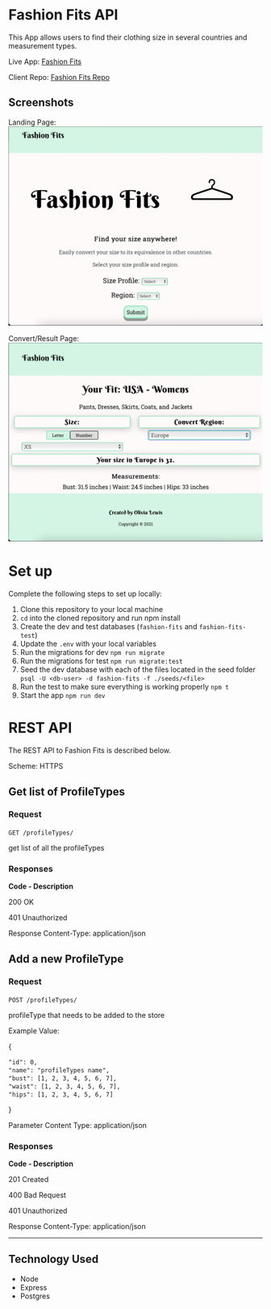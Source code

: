 # Fashion Fits API

This App allows users to find their clothing size in several countries and measurement types.

Live App: [Fashion Fits](https://fashion-fits.vercel.app/)

Client Repo: [Fashion Fits Repo](https://github.com/ollythedeveloper/fashion-fitsi)

## Screenshots

Landing Page:
![landingPage](images/FF_Landing.png)

Convert/Result Page:
![convertResultPage](images/FF_Convert-Result.png)

# Set up

Complete the following steps to set up locally:

1. Clone this repository to your local machine 
2. `cd` into the cloned repository and run npm install
3. Create the dev and test databases (`fashion-fits` and `fashion-fits-test`)
4. Update the `.env` with your local variables
5. Run the migrations for dev `npm run migrate`
6. Run the migrations for test `npm run migrate:test`
7. Seed the dev database with each of the files located in the seed folder `psql -U <db-user> -d fashion-fits -f ./seeds/<file>`
8. Run the test to make sure everything is working properly `npm t`
9. Start the app `npm run dev`


# REST API

The REST API to Fashion Fits is described below.

Scheme: HTTPS

## Get list of ProfileTypes

### Request

`GET /profileTypes/`  

get list of all the profileTypes

### Responses

**Code - Description**

200 OK

401 Unauthorized 

Response Content-Type: application/json

## Add a new ProfileType

### Request

`POST /profileTypes/`  

profileType that needs to be added to the store

Example Value: 

{

    "id": 0,
    "name": "profileTypes name",
    "bust": [1, 2, 3, 4, 5, 6, 7],
    "waist": [1, 2, 3, 4, 5, 6, 7],
    "hips": [1, 2, 3, 4, 5, 6, 7]

}

Parameter Content Type: application/json

### Responses

**Code - Description**

201 Created

400 Bad Request

401 Unauthorized 


Response Content-Type: application/json

---





Technology Used
---------------
* Node
* Express
* Postgres
